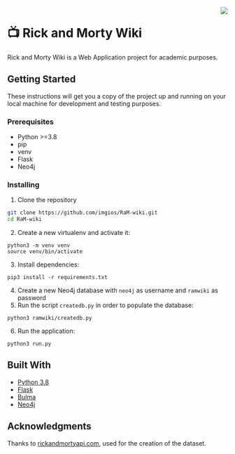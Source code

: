 <img src="https://i.imgur.com/qXFzp8d.png" align="right">

# 📺 Rick and Morty Wiki
Rick and Morty Wiki is a Web Application project for academic purposes.

## Getting Started

These instructions will get you a copy of the project up and running on your local machine for development and testing purposes.

### Prerequisites

- Python >=3.8
- pip
- venv
- Flask
- Neo4j

### Installing

1. Clone the repository
```bash
git clone https://github.com/imgios/RaM-wiki.git
cd RaM-wiki
```
2. Create a new virtualenv and activate it:
```
python3 -m venv venv
source venv/bin/activate
```
3. Install dependencies:
```
pip3 install -r requirements.txt
```
4. Create a new Neo4j database with `neo4j` as username and `ramwiki` as password
5. Run the script `createdb.py` in order to populate the database:
```
python3 ramwiki/createdb.py
```
6. Run the application:
```
python3 run.py
```

## Built With

* [Python 3.8](https://www.python.org/)
* [Flask](https://flask.palletsprojects.com/en/1.1.x/)
* [Bulma](https://bulma.io/)
* [Neo4j](https://neo4j.com/)

## Acknowledgments

Thanks to [rickandmortyapi.com](https://rickandmortyapi.com/), used for the creation of the dataset.
